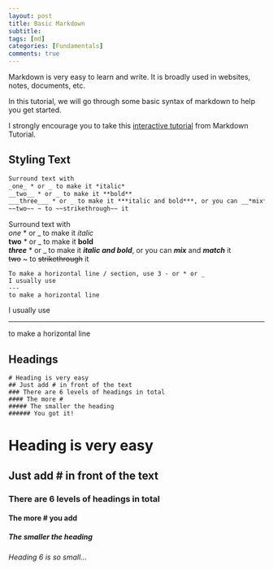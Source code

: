 ```yaml
---
layout: post
title: Basic Markdown 
subtitle: 
tags: [md]
categories: [Fundamentals]
comments: true
---
```


Markdown is very easy to learn and write. It is broadly used in websites, notes, documents, etc. 

In this tutorial, we will go through some basic syntax of markdown to help you get started.

I strongly encourage you to take this [interactive tutorial](https://www.markdowntutorial.com/) from Markdown Tutorial. 

## Styling Text
``` markdown
Surround text with 
_one_ * or _ to make it *italic*
__two__ * or _ to make it **bold**
___three___ * or _ to make it ***italic and bold***, or you can __*mix*__ and **_match_** it
~~two~~ ~ to ~~strikethrough~~ it
```
Surround text with  
_one_ * or _ to make it *italic*  
__two__ * or _ to make it **bold**  
___three___ * or _ to make it ***italic and bold***, or you can __*mix*__ and **_match_** it  
~~two~~ ~ to ~~strikethrough~~ it  

```
To make a horizontal line / section, use 3 - or * or _
I usually use 
---
to make a horizontal line
```
I usually use

---
to make a horizontal line

## Headings
```
# Heading is very easy
## Just add # in front of the text
### There are 6 levels of headings in total
#### The more # 
##### The smaller the heading
###### You got it!
```
# Heading is very easy
## Just add # in front of the text
### There are 6 levels of headings in total
#### The more \# you add 
##### The smaller the heading
###### Heading 6 is so small...
